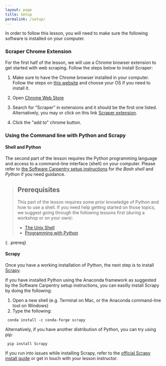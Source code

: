 ```yaml
---
layout: page
title: Setup
permalink: /setup/
---
```

In order to follow this lesson, you will need to make sure the following software is installed on your computer.

### Scraper Chrome Extension

For the first half of the lesson, we will use a Chrome browser extension to get started with web scraping. Follow the steps below to install Scraper:

1. Make sure to have the Chrome browser installed in your computer. Follow the steps on [this website](https://chromeenterprise.google/browser/download/?utm_source=adwords&utm_medium=cpc&utm_campaign=2022-H1-chromebrowser-paidmed-paiddisplay-other-chromebrowserent&utm_term=downloadnow-chrome-browser-download&utm_content=GCEJ&brand=GCEJ&gclid=CjwKCAjw9qiTBhBbEiwAp-GE0U3sZqNSBoMSkTrxi2fMdK3Xajoq7KFOuEsMfa9o2KnE5vXBnzLovBoCP1IQAvD_BwE&gclsrc=aw.ds#windows-tab) and choose your OS if you need to install it.

2. Open [Chrome Web Store](https://chrome.google.com/webstore/category/extensions)

3. Search for “Scraper” in extensions and it should be the first one listed. Alternatively, you may or click on this link [Scraper extension](https://chrome.google.com/webstore/detail/scraper/mbigbapnjcgaffohmbkdlecaccepngjd).

4. Click the "add to" chrome button.

### Using the Command line with Python and Scrapy

#### Shell and Python
The second part of the lesson requires the Python programming language and access to a command-line interface (shell) on your computer.
Please refer to [the Software Carpentry setup instructions](http://swcarpentry.github.io/workshop-template/#setup) for
*the Bash shell* and *Python* if you need guidance.

> ## Prerequisites
> This part of the lesson requires some prior knowledge of Python and how to use a shell.
> If you need help getting started on those topics, we suggest going through the following
> lessons first (during a workshop or on your own):
>
> * [The Unix Shell](http://swcarpentry.github.io/shell-novice/)
> * [Programming with Python](http://swcarpentry.github.io/python-novice-inflammation/)
>
{: .prereq}

#### Scrapy

Once you have a working installation of Python, the next step is to install [Scrapy](https://scrapy.org/).

If you have installed Python using the Anaconda framework as suggested by the Software Carpentry setup instructions,
you can easilly install Scrapy by doing the following:

1. Open a new shell (e.g. Terminal on Mac, or the Anaconda command-line tool on Windows)
2. Type the following:

```
 conda install -c conda-forge scrapy
```

Alternatively, if you have another distribution of Python, you can try using pip:

```
 pip install Scrapy
```

If you run into issues while installing Scrapy, refer to the
[official Scrapy install guide](https://doc.scrapy.org/en/latest/intro/install.html#intro-install)
or get in touch with your lesson instructor.
